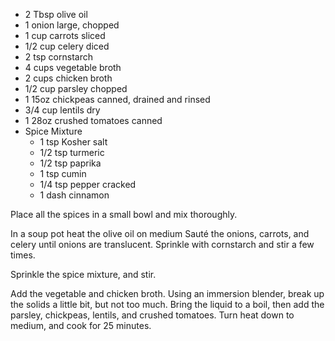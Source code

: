 
 * 2 Tbsp olive oil
 * 1 onion large, chopped
 * 1 cup carrots sliced
 * 1/2 cup celery diced
 * 2 tsp cornstarch
 * 4 cups vegetable broth
 * 2 cups chicken broth
 * 1/2 cup parsley chopped
 * 1 15oz chickpeas canned, drained and rinsed
 * 3/4 cup lentils dry
 * 1 28oz crushed tomatoes canned
 * Spice Mixture
   * 1 tsp Kosher salt
   * 1/2 tsp turmeric
   * 1/2 tsp paprika
   * 1 tsp cumin
   * 1/4 tsp pepper cracked
   * 1 dash cinnamon

Place all the spices in a small bowl and mix thoroughly.

In a soup pot heat the olive oil on medium Sauté the onions, carrots, 
and celery until onions are translucent. Sprinkle with cornstarch and
stir a few times. 

Sprinkle the spice mixture, and stir. 

Add the vegetable and chicken broth. Using an immersion blender, break 
up the solids a little bit, but not too much. Bring the liquid to a 
boil, then add the parsley, chickpeas, lentils, and crushed tomatoes.
Turn heat down to medium, and cook for 25 minutes. 
